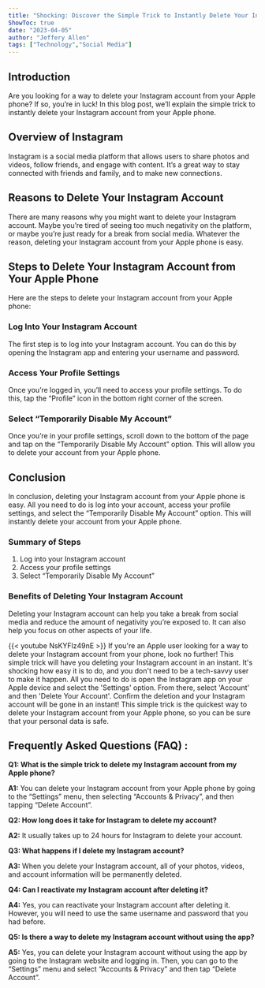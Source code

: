 ```yaml
---
title: "Shocking: Discover the Simple Trick to Instantly Delete Your Instagram Account from Your Apple Phone!"
ShowToc: true 
date: "2023-04-05"
author: "Jeffery Allen" 
tags: ["Technology","Social Media"]
---
```

## Introduction
Are you looking for a way to delete your Instagram account from your Apple phone? If so, you’re in luck! In this blog post, we’ll explain the simple trick to instantly delete your Instagram account from your Apple phone. 

## Overview of Instagram
Instagram is a social media platform that allows users to share photos and videos, follow friends, and engage with content. It’s a great way to stay connected with friends and family, and to make new connections. 

## Reasons to Delete Your Instagram Account
There are many reasons why you might want to delete your Instagram account. Maybe you’re tired of seeing too much negativity on the platform, or maybe you’re just ready for a break from social media. Whatever the reason, deleting your Instagram account from your Apple phone is easy. 

## Steps to Delete Your Instagram Account from Your Apple Phone
Here are the steps to delete your Instagram account from your Apple phone: 

### Log Into Your Instagram Account
The first step is to log into your Instagram account. You can do this by opening the Instagram app and entering your username and password. 

### Access Your Profile Settings
Once you’re logged in, you’ll need to access your profile settings. To do this, tap the “Profile” icon in the bottom right corner of the screen. 

### Select “Temporarily Disable My Account”
Once you’re in your profile settings, scroll down to the bottom of the page and tap on the “Temporarily Disable My Account” option. This will allow you to delete your account from your Apple phone. 

## Conclusion
In conclusion, deleting your Instagram account from your Apple phone is easy. All you need to do is log into your account, access your profile settings, and select the “Temporarily Disable My Account” option. This will instantly delete your account from your Apple phone. 

### Summary of Steps 
1. Log into your Instagram account
2. Access your profile settings
3. Select “Temporarily Disable My Account”

### Benefits of Deleting Your Instagram Account
Deleting your Instagram account can help you take a break from social media and reduce the amount of negativity you’re exposed to. It can also help you focus on other aspects of your life.

{{< youtube NsKYFlz49nE >}} 
If you're an Apple user looking for a way to delete your Instagram account from your phone, look no further! This simple trick will have you deleting your Instagram account in an instant. It's shocking how easy it is to do, and you don't need to be a tech-savvy user to make it happen. All you need to do is open the Instagram app on your Apple device and select the 'Settings' option. From there, select 'Account' and then 'Delete Your Account'. Confirm the deletion and your Instagram account will be gone in an instant! This simple trick is the quickest way to delete your Instagram account from your Apple phone, so you can be sure that your personal data is safe.

## Frequently Asked Questions (FAQ) :
**Q1: What is the simple trick to delete my Instagram account from my Apple phone?**

**A1:** You can delete your Instagram account from your Apple phone by going to the “Settings” menu, then selecting “Accounts & Privacy”, and then tapping “Delete Account”.

**Q2: How long does it take for Instagram to delete my account?**

**A2:** It usually takes up to 24 hours for Instagram to delete your account.

**Q3: What happens if I delete my Instagram account?**

**A3:** When you delete your Instagram account, all of your photos, videos, and account information will be permanently deleted.

**Q4: Can I reactivate my Instagram account after deleting it?**

**A4:** Yes, you can reactivate your Instagram account after deleting it. However, you will need to use the same username and password that you had before.

**Q5: Is there a way to delete my Instagram account without using the app?**

**A5:** Yes, you can delete your Instagram account without using the app by going to the Instagram website and logging in. Then, you can go to the “Settings” menu and select “Accounts & Privacy” and then tap “Delete Account”.


